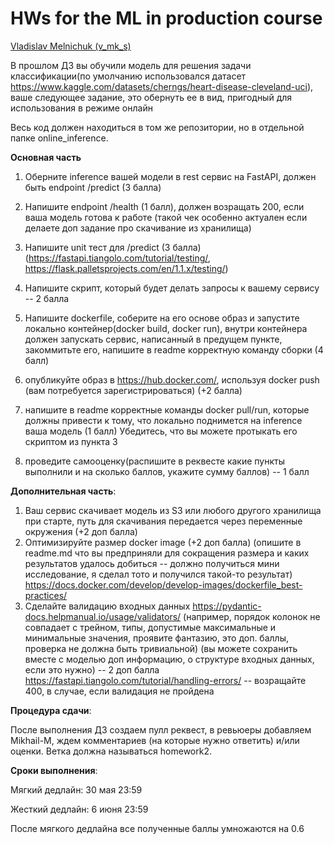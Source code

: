 # HWs for the ML in production course

[Vladislav Melnichuk (v_mk_s)](<https://github.com/made-ml-in-prod-2022/v_mk_s>)

В прошлом ДЗ вы обучили модель для решения задачи классификации(по умолчанию использовался датасет https://www.kaggle.com/datasets/cherngs/heart-disease-cleveland-uci), ваше следующее задание, это обернуть ее в вид, пригодный для использования в режиме онлайн

Весь код должен находиться в том же репозитории, но в отдельной папке online_inference. 

**Основная часть**

1) Оберните inference вашей модели в rest сервис на FastAPI, должен быть endpoint /predict (3 балла)
2) Напишите endpoint /health (1 балл), должен возращать 200, если ваша модель готова к работе (такой чек особенно актуален если делаете доп задание про скачивание из хранилища) 
3) Напишите unit тест для /predict  (3 балла) (https://fastapi.tiangolo.com/tutorial/testing/, https://flask.palletsprojects.com/en/1.1.x/testing/)

4) Напишите скрипт, который будет делать запросы к вашему сервису -- 2 балла

5) Напишите dockerfile, соберите на его основе образ и запустите локально контейнер(docker build, docker run), внутри контейнера должен запускать сервис, написанный в предущем пункте, закоммитьте его, напишите в readme корректную команду сборки (4 балл)

6) опубликуйте образ в https://hub.docker.com/, используя docker push (вам потребуется зарегистрироваться) (+2 балла)

7) напишите в readme корректные команды docker pull/run, которые должны привести к тому, что локально поднимется на inference ваша модель (1 балл)
   Убедитесь, что вы можете протыкать его скриптом из пункта 3

8) проведите самооценку(распишите в реквесте какие пункты выполнили и на сколько баллов, укажите сумму баллов) -- 1 балл


**Дополнительная часть**: 
1) Ваш сервис скачивает модель из S3 или любого другого хранилища при старте, путь для скачивания передается через переменные окружения (+2 доп балла)
2) Оптимизируйте размер docker image (+2 доп балла) (опишите в readme.md что вы предприняли для сокращения размера и каких результатов удалось добиться -- должно получиться мини исследование, я сделал тото и получился такой-то результат)
https://docs.docker.com/develop/develop-images/dockerfile_best-practices/
3) Сделайте валидацию входных данных https://pydantic-docs.helpmanual.io/usage/validators/
    (например, порядок колонок не совпадает с трейном, типы, допустимые максимальные и минимальные значения, проявите фантазию, это доп. баллы, проверка не должна быть тривиальной)  (вы можете сохранить вместе с моделью доп информацию, о структуре входных данных, если это нужно) -- 2 доп балла
https://fastapi.tiangolo.com/tutorial/handling-errors/ -- возращайте 400, в случае, если валидация не пройдена

**Процедура сдачи**:

После выполнения ДЗ создаем пулл реквест, в ревьюеры добавляем  Mikhail-M, ждем комментариев (на которые нужно ответить) и/или оценки.
Ветка должна называться homework2.

**Сроки выполнения**:

Мягкий дедлайн: 30 мая 23:59

Жесткий дедлайн:  6 июня 23:59

После мягкого дедлайна все полученные баллы умножаются на 0.6


